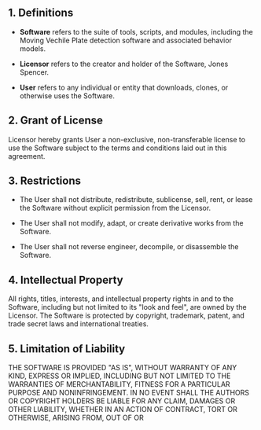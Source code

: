 ## 1. Definitions

- **Software** refers to the suite of tools, scripts, and modules, including the Moving Vechile Plate detection software and associated behavior models.
  
- **Licensor** refers to the creator and holder of the Software, Jones Spencer.
  
- **User** refers to any individual or entity that downloads, clones, or otherwise uses the Software.
  
## 2. Grant of License

Licensor hereby grants User a non-exclusive, non-transferable license to use the Software subject to the terms and conditions laid out in this agreement.

## 3. Restrictions

- The User shall not distribute, redistribute, sublicense, sell, rent, or lease the Software without explicit permission from the Licensor.
  
- The User shall not modify, adapt, or create derivative works from the Software.
  
- The User shall not reverse engineer, decompile, or disassemble the Software.

## 4. Intellectual Property

All rights, titles, interests, and intellectual property rights in and to the Software, including but not limited to its "look and feel", are owned by the Licensor. The Software is protected by copyright, trademark, patent, and trade secret laws and international treaties.

## 5. Limitation of Liability

THE SOFTWARE IS PROVIDED "AS IS", WITHOUT WARRANTY OF ANY KIND, EXPRESS OR IMPLIED, INCLUDING BUT NOT LIMITED TO THE WARRANTIES OF MERCHANTABILITY, FITNESS FOR A PARTICULAR PURPOSE AND NONINFRINGEMENT. IN NO EVENT SHALL THE AUTHORS OR COPYRIGHT HOLDERS BE LIABLE FOR ANY CLAIM, DAMAGES OR OTHER LIABILITY, WHETHER IN AN ACTION OF CONTRACT, TORT OR OTHERWISE, ARISING FROM, OUT OF OR